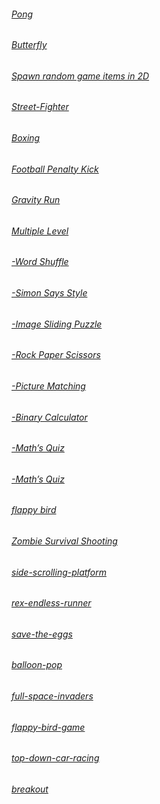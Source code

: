 ###### [Pong ](https://www.mooict.com/c-tutorials-create-a-simple-pong-game-in-windows-forms-and-visual-studio/)
###### [Butterfly](https://www.mooict.com/create-a-butterfly-catching-game-using-c-sharp-win-forms-visual-studio/)
###### [Spawn random game items in 2D](https://www.mooict.com/c-tutorial-how-to-spawn-random-game-items-in-2d-and-pick-them-up-using-collision-with-c-and-win-forms-in-visual-studio/)
###### [Street-Fighter](https://www.mooict.com/c-sharp-tutorial-create-a-street-fighter-game-demo-in-windows-forms-and-visual-studio/)
###### [Boxing](https://www.mooict.com/c-tutorial-create-a-simple-punch-out-style-boxing-game-in-visual-studio/)
###### [Football Penalty Kick](https://www.mooict.com/c-tutorial-create-a-football-penalty-kick-game-in-visual-studio-with-win-forms/)
###### [Gravity Run](https://www.mooict.com/c-tutorial-create-a-gravity-run-game-in-windows-form-and-visual-studio/)
###### [Multiple Level](https://www.mooict.com/c-tutorial-make-a-multiple-level-game-in-windows-form-application/)
###### [-Word Shuffle](https://www.mooict.com/c-tutorial-make-a-word-shuffle-game-in-windows-form-and-visual-studio/)
###### [-Simon Says Style](https://www.mooict.com/create-a-simon-says-style-game-in-windows-forms-and-c-sharp-with-visual-studio/)
###### [-Image Sliding Puzzle](https://www.mooict.com/c-sharp-tutorial-make-an-image-slider-puzzle-game-in-windows-forms/)
###### [-Rock Paper Scissors](https://www.mooict.com/c-tutorial-create-a-rock-paper-scissors-game-in-100-lines-of-code/)
###### [-Picture Matching](https://www.mooict.com/c-tutorial-create-a-picture-matching-game-with-net-in-visual-studio/)
###### [-Binary Calculator](https://www.mooict.com/c-tutorial-make-a-binary-calculator-game-in-windows-form-application-and-visual-studio/)
###### [-Math’s Quiz](https://www.mooict.com/c-tutorial-maths-quiz-game-version-2-in-windows-form-application-and-visual-studio/)
###### [-Math’s Quiz](https://www.mooict.com/c-tutorial-maths-quiz-game-in-windows-form-application-and-visual-studio-version-1/)
###### [flappy bird](https://www.mooict.com/create-flappy-bird-game-in-visual-studio-using-c/)
###### [](https://www.mooict.com/c-tutorial-create-a-single-4-directional-moving-image-with-net-windows-form-and-visual-studio/)
###### [Zombie Survival Shooting](https://www.mooict.com/c-tutorial-create-a-zombie-survival-shooting-game-in-visual-studio/)
###### [side-scrolling-platform](https://www.mooict.com/c-tutorial-create-a-side-scrolling-platform-game-in-visual-studio/)
###### [rex-endless-runner](https://www.mooict.com/c-tutorial-create-a-t-rex-endless-runner-game-in-visual-studio/)
###### [save-the-eggs](https://www.mooict.com/c-tutorial-create-a-save-the-eggs-item-drop-game-in-visual-studio/)
###### [balloon-pop](https://www.mooict.com/c-tutorial-create-a-balloon-pop-arcade-game-in-visual-studio/)
###### [full-space-invaders](https://www.mooict.com/c-tutorial-create-a-full-space-invaders-game-using-visual-studio/)
###### [flappy-bird-game](https://www.mooict.com/create-flappy-bird-game-in-visual-studio-using-c/)
###### [top-down-car-racing](https://www.mooict.com/c-tutorial-top-down-car-racing-game-with-visual-studio/)
###### [breakout](https://www.mooict.com/c-tutorial-create-a-breakout-game-in-visual-studio/)
###### [](https://www.mooict.com/wpf-c-tutorial-create-a-simple-racing-game-in-visual-studio/)
###### [](https://www.mooict.com/wpf-c-tutorial-create-a-space-battle-shooter-game-in-visual-studio/)
###### [](https://www.mooict.com/wpf-c-tutorial-create-parallax-scrolling-endless-runner-game-in-visual-studio/)
###### [](https://www.mooict.com/wpf-c-create-a-flappy-bird-game-in-visual-studio/)
###### [](https://www.mooict.com/wpf-c-tutorial-create-a-snakes-and-ladders-game-in-visual-studio/)
###### [](https://www.mooict.com/wpf-c-tutorial-make-a-pac-man-game-in-visual-studio/)
###### [](https://www.mooict.com/wpf-c-tutorial-create-snipe-the-dummies-a-sniper-scope-shooter-game-in-visual-studio/)
###### [](https://www.mooict.com/wpf-c-tutorial-create-a-fun-balloon-popping-game-in-visual-studio/)
###### [](https://www.mooict.com/wpf-c-tutorial-create-a-space-invaders-game-in-visual-studio/)
###### [](https://www.mooict.com/wpf-c-tutorial-create-a-save-the-presents-item-drop-down-game-in-visual-studio/)
###### [](https://www.mooict.com/wpf-c-tutorial-create-a-simple-binary-calculator-game-in-visual-studio/)
###### [](https://www.mooict.com/create-a-maths-quiz-game-in-visual-studio-using-c-v1/)
###### [](https://www.mooict.com/create-a-maths-quiz-game-in-visual-studio-using-c-v1/2/)
